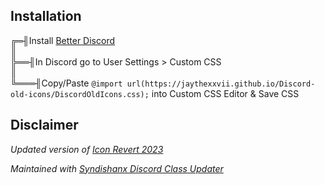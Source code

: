 ## Installation
╔═╢Install [Better Discord](https://betterdiscord.app/)  
║   
╠══╢In Discord go to User Settings > Custom CSS  
║  
╚═══╢Copy/Paste `@import url(https://jaythexxvii.github.io/Discord-old-icons/DiscordOldIcons.css);` into Custom CSS Editor & Save CSS

## Disclaimer
*Updated version of [Icon Revert 2023](https://github.com/davart154/Icon-Revert-2023)*

*Maintained with [Syndishanx Discord Class Updater](https://syndishanx.github.io/Website/Update_Classes.html)*
